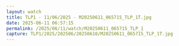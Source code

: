 ```yaml
---
layout: watch
title: TLP1 - 11/06/2025 - M20250611_065715_TLP_1T.jpg
date: 2025-06-11 06:57:15
permalink: /2025/06/11/watch/M20250611_065715_TLP_1
capture: TLP1/2025/202506/20250610/M20250611_065715_TLP_1T.jpg
---
```

